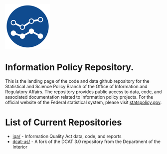 ![logo for statspolicy](images/statspolicy.png)
# Information Policy Repository.
This is the landing page of the code and data github repository for the Statistical and Science Policy Branch of the Office of Information and Regulatory Affairs. The repository provides public access to data, code, and associated documentation related to information policy projects. For the official website of the Federal statistical system, please visit [statspolicy.gov](https://www.statspolicy.gov).

# List of Current Repositories
* [iqa/](https://github.com/infopolicy/iqa/) - Information Quality Act data, code, and reports
* [dcat-us/](https://github.com/infopolicy/dcat-us/) - A fork of the DCAT 3.0 repository from the Department of the Interior



